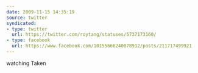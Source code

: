 ```yaml
---
date: 2009-11-15 14:35:19
source: twitter
syndicated:
- type: twitter
  url: https://twitter.com/roytang/statuses/5737173160/
- type: facebook
  url: https://www.facebook.com/10155666240078912/posts/211717499921
---
```


watching Taken